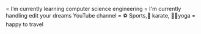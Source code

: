 = I’m currently learning computer        science engineering
= I'm currently handling edit your dreams YouTube channel
= ⚽ Sports,🥋 karate, 🧘‍♀️yoga
= happy to travel

